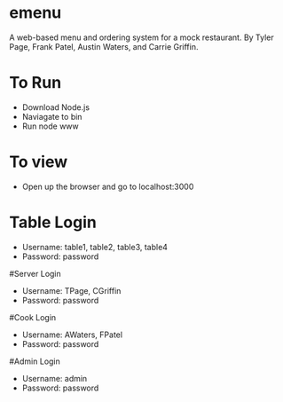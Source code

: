# emenu
A web-based menu and ordering system for a mock restaurant.
By Tyler Page, Frank Patel, Austin Waters, and Carrie Griffin.


# To Run
- Download Node.js
- Naviagate to bin
- Run node www

# To view
- Open up the browser and go to localhost:3000

# Table Login
- Username: table1, table2, table3, table4
- Password: password

#Server Login
- Username: TPage, CGriffin
- Password: password

#Cook Login
- Username: AWaters, FPatel
- Password: password

#Admin Login
- Username: admin
- Password: password
